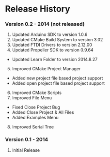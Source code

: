 Release History
===============

### Version 0.2 - 2014 (not released)

1. Updated Arduino SDK to version 1.0.6
2. Updated CMake Build System to version 3.02
3. Updated FTDI Drivers to version 2.12.00
4. Updated Propeller SDK to version 0.9.64
  * Updated Learn Folder to version 2014.8.27
5. Improved CMake Project Manager
  * Added new project file based project support
  * Added open project file based project support
6. Improved CMake Scripts
7. Improved File Menu
  * Fixed Close Project Bug
  * Added Close Project & All Files
  * Added Examples Menu
8. Improved Serial Tree

### Version 0.1 - 2014

1. Initial Release
